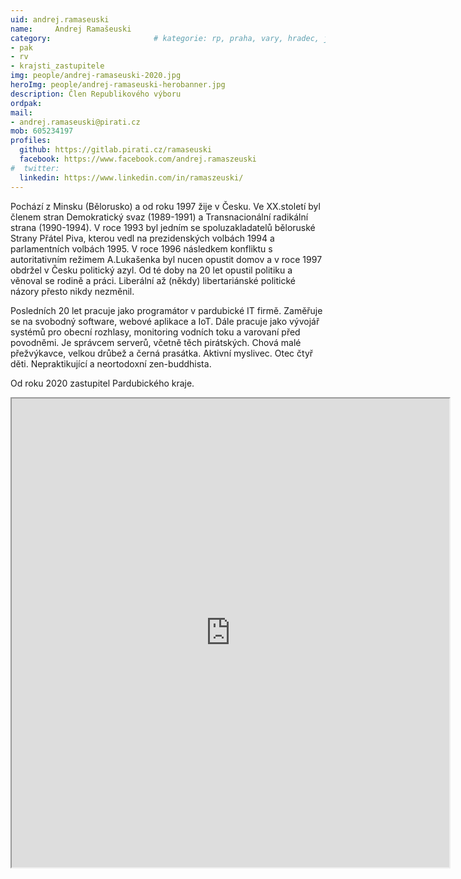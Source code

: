 ```yaml
---
uid: andrej.ramaseuski
name:     Andrej Ramašeuski
category:                 		# kategorie: rp, praha, vary, hradec, jmk, senat
- pak
- rv
- krajsti_zastupitele
img: people/andrej-ramaseuski-2020.jpg
heroImg: people/andrej-ramaseuski-herobanner.jpg
description: Člen Republikového výboru
ordpak:
mail:
- andrej.ramaseuski@pirati.cz
mob: 605234197
profiles:
  github: https://gitlab.pirati.cz/ramaseuski
  facebook: https://www.facebook.com/andrej.ramaszeuski
#  twitter:
  linkedin: https://www.linkedin.com/in/ramaszeuski/
---
```

Pochází z Minsku (Bělorusko) a od roku 1997 žije v Česku. Ve XX.století byl členem stran Demokratický svaz (1989-1991) a Transnacionální radikální strana (1990-1994). V roce 1993 byl jedním se spoluzakladatelů běloruské Strany Přátel Piva, kterou vedl na prezidenských volbách 1994 a parlamentních volbách 1995. V roce 1996 následkem konfliktu s autoritativním režimem A.Lukašenka byl nucen opustit domov a v roce 1997 obdržel v Česku politický azyl. Od té doby na 20 let opustil politiku a věnoval se rodině a práci. Liberální až (někdy) libertariánské politické názory přesto nikdy nezměnil.

Posledních 20 let pracuje jako programátor v pardubické IT firmě. Zaměřuje se na svobodný software, webové aplikace a IoT. Dále pracuje jako vývojář systémů pro obecní rozhlasy, monitoring vodních toku a varovaní před povodněmi. Je správcem serverů, včetně těch pirátských. Chová malé přežvýkavce, velkou drůbež a černá prasátka. Aktivní myslivec. Otec čtyř děti. Nepraktikující a neortodoxní zen-buddhista.

Od roku 2020 zastupitel Pardubického kraje.

<iframe width="700" height="750" src="https://mrak.pirati.cz/apps/calendar/embed/ZAimXbmknYDoiWYW"></iframe>

